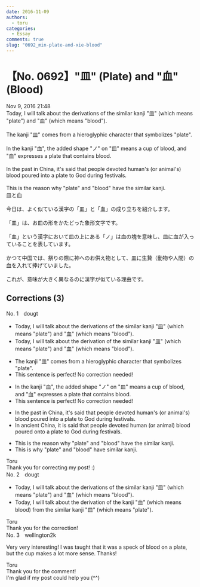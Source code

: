 ```yaml
---
date: 2016-11-09
authors:
  - toru
categories:
  - Essay
comments: true
slug: "0692_min-plate-and-xie-blood"
---
```


# 【No. 0692】"皿" (Plate) and "血" (Blood)
<div class="date">Nov 9, 2016 21:48</div>
<div id="post"><div id="body_show_ori">
Today, I will talk about the derivations of the similar kanji "皿" (which means "plate") and "血" (which means "blood").<br/><br/>The kanji "皿" comes from a hieroglyphic character that symbolizes "plate".<br/><br/>In the kanji "血", the added shape "ノ" on "皿" means a cup of blood, and "血" expresses a plate that contains blood.<br/><br/>In the past in China, it's said that people devoted human's (or animal's) blood poured into a plate to God during festivals.<br/><br/>This is the reason why "plate" and "blood" have the similar kanji.
</div></div>

<!-- more -->

<div id="post_ja"><div id="body_show_mo">
皿と血<br/><br/>今日は、よく似ている漢字の「皿」と「血」の成り立ちを紹介します。<br/><br/>「皿」は、お皿の形をかたどった象形文字です。<br/><br/>「血」という漢字において皿の上にある「ノ」は血の塊を意味し、皿に血が入っていることを表しています。<br/><br/>かつて中国では、祭りの際に神へのお供え物として、皿に生贄（動物や人間）の血を入れて捧げていました。<br/><br/>これが、意味が大きく異なるのに漢字が似ている理由です。
</div></div>

## Corrections (3)
<div id="block"><div class="first_name"> No. 1　<span class="just_name">dougt</span></div><div id="block2">
<ul class="correction_field">
<li class="incorrect">Today, I will talk about the derivations of the similar kanji "皿" (which means "plate") and "血" (which means "blood").</li>
<li class="corrected correct">
Today, I will talk about the derivation of the similar kanji "皿" (which means "plate") and "血" (which means "blood").
</li>
</ul>
<ul class="correction_field">
<li class="incorrect">The kanji "皿" comes from a hieroglyphic character that symbolizes "plate".</li>
<li class="corrected perfect">This sentence is perfect! No correction needed!</li>
</ul>
<ul class="correction_field">
<li class="incorrect">In the kanji "血", the added shape "ノ" on "皿" means a cup of blood, and "血" expresses a plate that contains blood.</li>
<li class="corrected perfect">This sentence is perfect! No correction needed!</li>
</ul>
<ul class="correction_field">
<li class="incorrect">In the past in China, it's said that people devoted human's (or animal's) blood poured into a plate to God during festivals.</li>
<li class="corrected correct">
In ancient China, it is said that people devoted human (or animal) blood poured onto a plate to God during festivals.
</li>
</ul>
<ul class="correction_field">
<li class="incorrect">This is the reason why "plate" and "blood" have the similar kanji.</li>
<li class="corrected correct">
This is why "plate" and "blood" have similar kanji.
</li>
</ul>
</div><div class="name"><span class="just_name">Toru</span><br>
Thank you for correcting my post! :)
</div>
</div>
<div id="block"><div class="first_name"> No. 2　<span class="just_name">dougt</span></div><div id="block2">
<ul class="correction_field">
<li class="incorrect">Today, I will talk about the derivations of the similar kanji "皿" (which means "plate") and "血" (which means "blood").</li>
<li class="corrected correct">
Today, I will talk about the derivation of the kanji "血" (which means blood) from the similar kanji "皿" (which means "plate").
</li>
</ul>
</div><div class="name"><span class="just_name">Toru</span><br>
Thank you for the correction!
</div>
</div>
<div id="block"><div class="first_name"> No. 3　<span class="just_name">wellington2k</span></div><div id="block2">
<p class="comment_small">
 Very very interesting! I was taught that it was a speck of blood on a plate, but the cup makes a lot more sense. Thanks!
</p>

</div><div class="name"><span class="just_name">Toru</span><br>
Thank you for the comment!<br/>I'm glad if my post could help you (^^)
</div>
</div>
